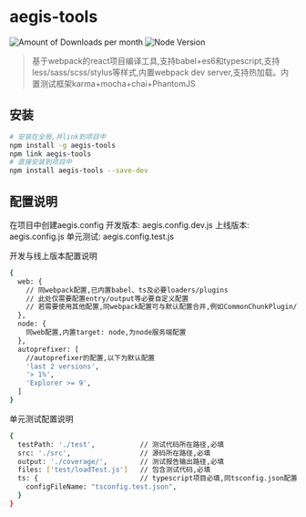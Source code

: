 # aegis-tools

![Amount of Downloads per month](https://img.shields.io/npm/dm/aegis-tools.svg "Amount of Downloads") 
![Node Version](https://img.shields.io/node/v/aegis-tools.svg "Node Version")

> 基于webpack的react项目编译工具,支持babel+es6和typescript,支持less/sass/scss/stylus等样式,内置webpack dev server,支持热加载。内置测试框架karma+mocha+chai+PhantomJS

## 安装
```bash
# 安装在全局,并link到项目中
npm install -g aegis-tools
npm link aegis-tools
# 直接安装到项目中
npm install aegis-tools --save-dev
```
## 配置说明

在项目中创建aegis.config
开发版本: aegis.config.dev.js
上线版本: aegis.config.js
单元测试: aegis.config.test.js

开发与线上版本配置说明
```bash
{
  web: {
    // 同webpack配置,已内置babel、ts及必要loaders/plugins
    // 此处仅需要配置entry/output等必要自定义配置
    // 若需要使用其他配置,同webpack配置可与默认配置合并,例如CommonChunkPlugin/HtmlWebpackPlugin等
  },
  node: {
    同web配置,内置target: node,为node服务端配置
  },
  autoprefixer: [
    //autoprefixer的配置,以下为默认配置
    'last 2 versions',
    '> 1%',
    'Explorer >= 9',
  ]
}
```
单元测试配置说明
```bash
{
  testPath: './test',           // 测试代码所在路径,必填
  src: './src',                 // 源码所在路径,必填
  output: './coverage/',        // 测试报告输出路径,必填
  files: ['test/loadTest.js']   // 包含测试代码,必填
  ts: {                         // typescript项目必填,同tsconfig.json配置
    configFileName: "tsconfig.test.json",
  }
}
```
